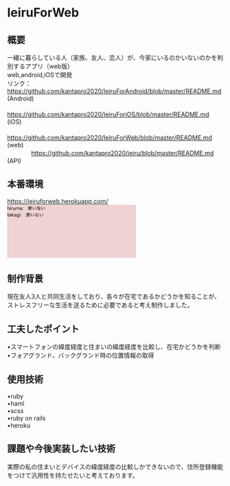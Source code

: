 # IeiruForWeb
## 概要
一緒に暮らしている人（家族、友人、恋人）が、今家にいるのかいないのかを判別するアプリ（web版）  
web,android,iOSで開発  
リンク：https://github.com/kantapro2020/IeiruForAndroid/blob/master/README.md (Android)  
　　　　https://github.com/kantapro2020/IeiruForiOS/blob/master/README.md (iOS)  
　　　　https://github.com/kantapro2020/IeiruForWeb/blob/master/README.md (web)  
　　　　https://github.com/kantapro2020/ieiru/blob/master/README.md (API)

## 本番環境
https://ieiruforweb.herokuapp.com/  
<img src="/sampleWeb.png" width="300px">

## 制作背景
現在友人3人と共同生活をしており、各々が在宅であるかどうかを知ることが、ストレスフリーな生活を送るために必要であると考え制作しました。

## 工夫したポイント
•スマートフォンの緯度経度と住まいの緯度経度を比較し、在宅かどうかを判断  
•フォアグランド、バックグランド時の位置情報の取得

## 使用技術
•ruby  
•haml  
•scss  
•ruby on rails  
•heroku

## 課題や今後実装したい技術
実際の私の住まいとデバイスの緯度経度の比較しかできないので、住所登録機能をつけて汎用性を持たせたいと考えております。
